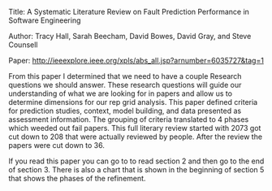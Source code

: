 Title: A Systematic Literature Review on Fault Prediction Performance in Software Engineering

Author: Tracy Hall, Sarah Beecham, David Bowes, David Gray, and Steve Counsell

Paper: http://ieeexplore.ieee.org/xpls/abs_all.jsp?arnumber=6035727&tag=1

From this paper I determined that we need to have a couple Research questions we should answer. These research questions will guide our understanding of what we are looking for in papers and allow us to determine dimensions for our rep grid analysis. This paper defined criteria for prediction studies, context, model building, and data presented as assessment information.  The grouping of criteria translated to 4 phases which weeded out fail papers. This full literary review started with 2073 got cut down to 208 that were actually reviewed by people. After the review the papers were cut down to 36.

If you read this paper you can go to to read section 2 and then go to the end of section 3. There is also a chart that is shown in the beginning of section 5 that shows the phases of the refinement.